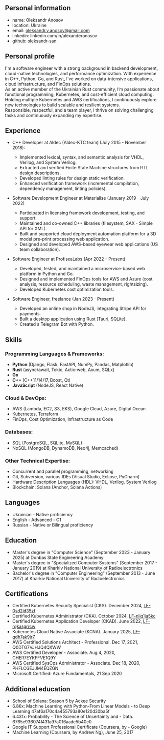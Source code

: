 ## Personal information
- name: Oleksandr Anosov
- location: Ukraine
- email: oleksandr.v.anosov@gmail.com
- linkedin: linkedin.com/in/alexanderanosov
- github: [oleksandr-san](https://github.com/oleksandr-san)

## Personal profile
I'm a software engineer with a strong background in backend development, cloud-native technologies, and performance optimization.
With experience in C++, Python, Go, and Rust, I've worked on data-intensive applications, cloud infrastructure, and FinOps solutions.</br>
As an active member of the Ukrainian Rust community, I’m passionate about functional programming, Kubernetes, and cost-efficient cloud computing.
Holding multiple Kubernetes and AWS certifications, I continuously explore new technologies to build scalable and resilient systems.</br>
Responsible, respectful, and a team player, I thrive on solving challenging tasks and continuously expanding my expertise.

## Experience
- C++ Developer at Aldec (Aldec-KTC team) (July 2015 - November 2018):
  - Implemented lexical, syntax, and semantic analysis for VHDL, Verilog, and System Verilog.
  - Extracted and verified Finite State Machine structures from RTL design descriptions.
  - Developed linting rules for design static verification.
  - Enhanced verification framework (incremental compilation, dependency management, linting policies).

- Software Development Engineer at Materialise (January 2019 - July 2022)
  - Participated in licensing framework development, testing, and support.
  - Maintained and co-owned C++ libraries (filesystem, SAX - Simple API for XML).
  - Built and supported cloud deployment automation platform for a 3D model pre-print processing web application.
  - Designed and developed AWS-based eyewear web applications (US team collaboration).

- Software Engineer at ProfiseaLabs (Apr 2022 - Present)
  - Developed, tested, and maintained a microservice-based web platform in Python and Go.
  - Designed and implemented FinOps tools for AWS and Azure (cost analysis, resource scheduling, waste management, rightsizing).
  - Developed Kubernetes cost optimization tools.

- Software Engineer, freelance (Jan 2023 - Present)
  - Developed an online shop in NodeJS, integrating Stripe API for payments.
  - Built a desktop application using Rust (Tauri, SQLite).
  - Created a Telegram Bot with Python.

## Skills

### Programming Languages & Frameworks:
- **Python** (Django, Flask, FastAPI, NumPy, Pandas, Matplotlib)
- **Rust** (async/await, Tokio, Actix-web, Axum, SQLx)
- **Go**
- **C++** (C++11/14/17, Boost, Qt)
- **JavaScript** (NodeJS, React Native)

### Cloud & DevOps:
- AWS (Lambda, EC2, S3, EKS), Google Cloud, Azure, Digital Ocean
- Kubernetes, Terraform
- FinOps, Cost Optimization, Infrastructure as Code

### Databases:
- SQL (PostgreSQL, SQLite, MySQL)
- NoSQL (MongoDB, DynamoDB, Neo4j, Memcached)

### Other Technical Expertise:
- Concurrent and parallel programming, networking
- Git, Subversion, various IDEs (Visual Studio, Eclipse, PyCharm)
- Hardware Description Languages (HDL): VHDL, Verilog, System Verilog
- Blockchain: Solana (Anchor, Solana Actions)

## Languages
- Ukrainian - Native proficiency
- English - Advanced - C1
- Russian - Native or Bilingual proficiency

## Education
- Master's degree in "Computer Science" (September 2023 - January 2025) at Donbas State Engineering Academy
- Master's degree in "Specialized Computer Systems" (September 2017 - January 2019) at Kharkiv National University of Radioelectronics
- Bachelor's degree in "Computer Engineering" (September 2013 - June 2017) at Kharkiv National University of Radioelectronics

## Certifications
- Certified Kubernetes Security Specialist (CKS). December 2024, [LF-0sd2id35zf](https://ti-user-certificates.s3.amazonaws.com/e0df7fbf-a057-42af-8a1f-590912be5460/cd7357af-aa18-4988-aab6-752156ad2293-oleksandr-anosov-1f32efc7-344f-4b95-870f-995b50e19533-certificate.pdf)
- Certified Kubernetes Administrator (CKA). October 2024, [LF-nliq1ja5kc](https://ti-user-certificates.s3.amazonaws.com/e0df7fbf-a057-42af-8a1f-590912be5460/cd7357af-aa18-4988-aab6-752156ad2293-oleksandr-anosov-2d9c0553-f255-4561-9300-4951593ad038-certificate.pdf)
- Certified Kubernetes Application Developer (CKAD). June 2022, [LF-rgkasgrrcw](https://ti-user-certificates.s3.amazonaws.com/e0df7fbf-a057-42af-8a1f-590912be5460/cd7357af-aa18-4988-aab6-752156ad2293-oleksandr-anosov-f1f493f6-c70b-482c-8a69-dd322ac3ce4e-certificate.pdf)
- Kubernetes Cloud Native Associate (KCNA). January 2025, [LF-qdh7ak9jr7](https://ti-user-certificates.s3.amazonaws.com/e0df7fbf-a057-42af-8a1f-590912be5460/cd7357af-aa18-4988-aab6-752156ad2293-oleksandr-anosov-4b2f8902-2bc6-4f4f-9e61-2a8d9d9bbd8e-certificate.pdf)
- AWS Certified Solutions Architect - Professional. Dec 17, 2021, Q0DTG7VJHJQ4QXWW
- AWS Certified Developer - Associate. Aug 4, 2020, CHER7EYKFFVE1Q9Y
- AWS Certified SysOps Administrator - Associate. Dec 18, 2020, PHFLCGEJJM4EQZGN
- Microsoft Certified: Azure Fundamentals, 21 Sep 2020

## Additional education
- School of Solana: Season 5 by Ackee Security
- 6.86x: Machine Learning with Python-From Linear Models - to Deep Learning 47af6a170c4a455793a80e120d30ba5f
- 6.431x: Probability - The Science of Uncertainty and - Data. 6765e936074f431a97a016aade5b40c0
- Google IT Support Professional Certificate (Coursera, by - Google)
- Machine Learning (Coursera, by Andrew Ng), June 25, 2017
